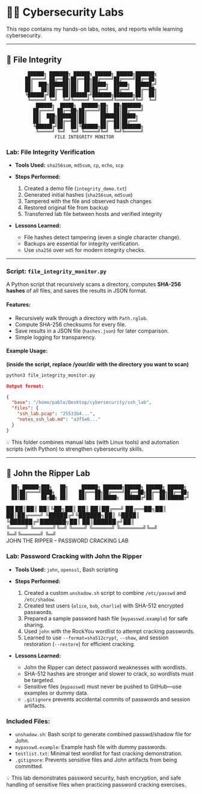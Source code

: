 # 🕵️‍♂️ Cybersecurity Labs

This repo contains my hands-on labs, notes, and reports while learning cybersecurity.

---

## 📂 File Integrity

```text
        ██████╗ ███████╗ ██████╗ ██████╗ ██████╗███████╗
       ██╔════╝ ██╔══██╗██╔══██╗██╔════╝██╔════╝██╔══██╗
       ██║  ███╗███████║██║  ██║█████╗  █████╗  ██████╔╝
       ██║   ██║██╔══██║██║  ██║██╔══╝  ██╔══╝  ██╔══██╗
       ╚██████╔╝██║  ██║██████╔╝███████╗███████╗██║  ██║
        ╚═════╝ ╚═╝  ╚═╝╚═════╝ ╚══════╝╚══════╝╚═╝  ╚═╝
           ██████╗  █████╗  ██████╗██╗  ██╗███████╗      
          ██╔════╝ ██╔══██╗██╔════╝██║  ██║██╔════╝      
          ██║  ███╗███████║██║     ███████║█████╗        
          ██║   ██║██╔══██║██║     ██╔══██║██╔══╝        
          ╚██████╔╝██║  ██║╚██████╗██║  ██║███████╗      
           ╚═════╝ ╚═╝  ╚═╝ ╚═════╝╚═╝  ╚═╝╚══════╝      
                  FILE INTEGRITY MONITOR
```

### Lab: File Integrity Verification
- **Tools Used:** `sha256sum`, `md5sum`, `cp`, `echo`, `scp`
- **Steps Performed:**
  1. Created a demo file (`integrity_demo.txt`)
  2. Generated initial hashes (`sha256sum`, `md5sum`)
  3. Tampered with the file and observed hash changes
  4. Restored original file from backup
  5. Transferred lab file between hosts and verified integrity

- **Lessons Learned:**
  - File hashes detect tampering (even a single character change).
  - Backups are essential for integrity verification.
  - Use `sha256` over `md5` for modern integrity checks.

---

### Script: `file_integrity_monitor.py`
A Python script that recursively scans a directory, computes **SHA-256 hashes** of all files, and saves the results in JSON format.  

#### Features:
- Recursively walk through a directory with `Path.rglob`.
- Compute SHA-256 checksums for every file.
- Save results in a JSON file (`hashes.json`) for later comparison.
- Simple logging for transparency.

#### Example Usage:
**(inside the script, replace /your/dir with the directory you want to scan)**
```bash
python3 file_integrity_monitor.py
```

```json
Output format:

{
  "base": "/home/pablo/Desktop/cybersecurity/ssh_lab",
  "files": {
    "ssh_lab.pcap": "25533b4...",
    "notes_ssh_lab.md": "a3f5e6..."
  }
}
```

💡 This folder combines manual labs (with Linux tools) and automation scripts (with Python) to strengthen cybersecurity skills.

---

## 🔪 John the Ripper Lab

      ██╗ ██████╗███╗   ██╗     ██████╗ ███████╗██████╗ ██████╗ ██████╗ 
      ██║██╔════╝████╗  ██║    ██╔═══██╗██╔════╝██╔══██╗██╔══██╗██╔══██╗
      ██║██║     ██╔██╗ ██║    ██║   ██║█████╗  ██████╔╝██║  ██║██████╔╝
██   ██║██║     ██║╚██╗██║    ██║   ██║██╔══╝  ██╔══██╗██║  ██║██╔═══╝ 
╚█████╔╝╚██████╗██║ ╚████║    ╚██████╔╝███████╗██║  ██║██████╔╝██║     
 ╚════╝  ╚═════╝╚═╝  ╚═══╝     ╚═════╝ ╚══════╝╚═╝  ╚═╝╚═════╝ ╚═╝     
                  JOHN THE RIPPER – PASSWORD CRACKING LAB

### Lab: Password Cracking with John the Ripper
- **Tools Used:** `john`, `openssl`, Bash scripting
- **Steps Performed:**
  1. Created a custom `unshadow.sh` script to combine `/etc/passwd` and `/etc/shadow`.
  2. Created test users (`alice`, `bob`, `charlie`) with SHA-512 encrypted passwords.
  3. Prepared a sample password hash file (`mypasswd.example`) for safe sharing.
  4. Used `john` with the RockYou wordlist to attempt cracking passwords.
  5. Learned to use `--format=sha512crypt`, `--show`, and session restoration (`--restore`) for efficient cracking.

- **Lessons Learned:**
  - John the Ripper can detect password weaknesses with wordlists.
  - SHA-512 hashes are stronger and slower to crack, so wordlists must be targeted.
  - Sensitive files (`mypasswd`) must never be pushed to GitHub—use examples or dummy data.
  - `.gitignore` prevents accidental commits of passwords and session artifacts.

### Included Files:
- `unshadow.sh`: Bash script to generate combined passwd/shadow file for John.
- `mypasswd.example`: Example hash file with dummy passwords.
- `testlist.txt`: Minimal test wordlist for fast cracking demonstration.
- `.gitignore`: Prevents sensitive files and John artifacts from being committed.

💡 This lab demonstrates password security, hash encryption, and safe handling of sensitive files when practicing password cracking exercises.